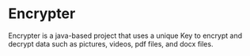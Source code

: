 # Encrypter
Encrypter is a java-based project that uses a unique Key to encrypt and decrypt data such as pictures, videos, pdf files, and docx files.
